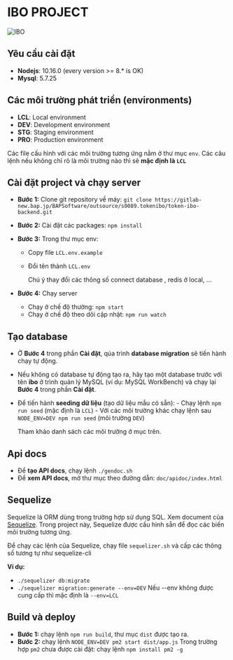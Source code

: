 # IBO PROJECT

![IBO](https://dev.bintech.bappartners.com/bf9ea1a8264fe32d18a22b44fb380cd8.png)

## Yêu cầu cài đặt

- **Nodejs**: 10.16.0 (every version >= 8.\* is OK)
- **Mysql**: 5.7.25

## Các môi trường phát triển (environments)

- **LCL**: Local environment
- **DEV**: Development environment
- **STG**: Staging environment
- **PRO**: Production environment

Các file cấu hình với các môi trường tương ứng nằm ở thư mục `env`.
Các câu lệnh nếu không chỉ rõ là môi trường nào thì sẽ **mặc định là `LCL`**

## Cài đặt project và chạy server

- **Bước 1:** Clone git repository về máy:
  `git clone https://gitlab-new.bap.jp/BAPSoftware/outsource/s0089.tokenibo/token-ibo-backend.git`
- **Bước 2:** Cài đặt các packages:
  `npm install`
- **Bước 3:** Trong thư mục env:

  - Copy file `LCL.env.example`
  - Đổi tên thành `LCL.env`

    Chú ý thay đổi các thông số connect database , redis ở local, ...

- **Bước 4:** Chạy server
  - Chạy ở chế độ thường: `npm start`
  - Chạy ở chế độ theo dõi cập nhật: `npm run watch`

## Tạo database

- Ở **Bước 4** trong phần **Cài đặt**, qúa trình **database migration** sẽ tiến hành chạy tự động.
- Nếu không có database tự động tạo ra, hãy tạo một database trước với tên **ibo** ở trình quản lý MySQL (ví dụ: MySQL WorkBench) và chạy lại **Bước 4** trong phần **Cài đặt**.
- Để tiến hành **seeding dữ liệu** (tạo dữ liệu mẫu có sẵn): - Chạy lệnh `npm run seed` (mặc định là `LCL`) - Với các môi trường khác chạy lệnh sau `NODE_ENV=DEV npm run seed` (môi trường `DEV`)

  Tham khảo danh sách các môi trường ở mục trên.

## Api docs

- Để **tạo API docs**, chạy lệnh `./gendoc.sh`
- Để **xem API docs**, mở thư mục theo đường dẫn: `doc/apidoc/index.html`

## Sequelize

Sequelize là ORM dùng trong trường hợp sử dụng SQL. Xem document của [Sequelize](http://docs.sequelizejs.com/).
Trong project này, Sequelize được cấu hình sẵn để đọc các biến môi trường tương ứng.

Để chạy các lệnh của Sequelize, chạy file `sequelizer.sh` và cấp các thông số tương tự như sequelize-cli

**Ví dụ:**

- `./sequelizer db:migrate`
- `./sequelizer migration:generate --env=DEV`
  Nếu --env không được cung cấp thì mặc định là `--env=LCL`

## Build và deploy

- **Bước 1:** chạy lệnh `npm run build`, thư mục `dist` được tạo ra.
- **Bước 2:** chạy lệnh `NODE_ENV=DEV pm2 start dist/app.js`
  Trong trường hợp `pm2` chưa được cài đặt: chạy lệnh `npm install pm2 -g`
